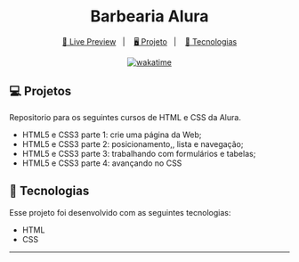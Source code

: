 <h1 align="center">
  Barbearia Alura
</h1>

<p align="center">
  <a href="https://brunoh-barbearia-alura.netlify.app/">🔗 Live Preview</a>&nbsp;&nbsp;&nbsp;|&nbsp;&nbsp;&nbsp;
  <a href="#-projetos"> 🖥️ Projeto</a>&nbsp;&nbsp;&nbsp;|&nbsp;&nbsp;&nbsp;
  <a href="#-tecnologias">🚀 Tecnologias</a>
</p>

<p align="center">
<a href="https://wakatime.com/badge/user/68660678-6b86-4b78-98df-f5f41a37e1bc/project/92d4f914-ca49-4ee7-984a-448662fd01c4"><img src="https://wakatime.com/badge/user/68660678-6b86-4b78-98df-f5f41a37e1bc/project/92d4f914-ca49-4ee7-984a-448662fd01c4.svg" alt="wakatime"></a>
</p>

## 💻 Projetos

Repositorio para os seguintes cursos de HTML e CSS da Alura.

- HTML5 e CSS3 parte 1: crie uma página da Web;
- HTML5 e CSS3 parte 2: posicionamento,, lista e navegação;
- HTML5 e CSS3 parte 3: trabalhando com formulários e tabelas;
- HTML5 e CSS3 parte 4: avançando no CSS

## 🚀 Tecnologias

Esse projeto foi desenvolvido com as seguintes tecnologias:

- HTML
- CSS

---
